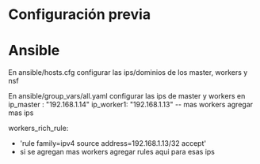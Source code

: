 # Configuración previa

# Ansible
En ansible/hosts.cfg configurar las ips/dominios de los master, workers y nsf

En ansible/group_vars/all.yaml configurar las ips de master y workers en
ip_master : "192.168.1.14"
ip_worker1: "192.168.1.13"
-- mas workers agregar mas ips

workers_rich_rule: 
 - 'rule family=ipv4 source address=192.168.1.13/32 accept'
 - si se agregan mas workers agregar rules aqui para esas ips
